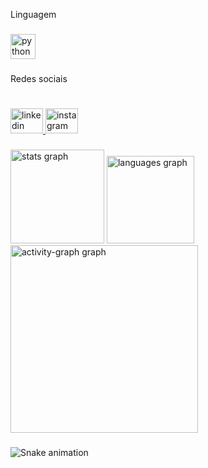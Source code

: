 <p align="left">Linguagem</p>

###

<div align="left">
  <img src="https://cdn.jsdelivr.net/gh/devicons/devicon/icons/python/python-original.svg" height="40" alt="python logo"  />
</div>

###

<p align="left">Redes sociais</p>

###

<h1 align="left"></h1>

###

<div align="left">
  <a href="https://www.linkedin.com/in/gustavo-marcondes-31588418b/" target="_blank">
    <img src="https://raw.githubusercontent.com/maurodesouza/profile-readme-generator/master/src/assets/icons/social/linkedin/default.svg" width="52" height="40" alt="linkedin logo"  />
  </a>
  <a href="https://www.instagram.com/gust__a/" target="_blank">
    <img src="https://raw.githubusercontent.com/maurodesouza/profile-readme-generator/master/src/assets/icons/social/instagram/default.svg" width="52" height="40" alt="instagram logo"  />
  </a>
</div>

###

<div align="left">
  <img src="https://github-readme-stats.vercel.app/api?username=GustaMarc&hide_title=false&hide_rank=false&show_icons=true&include_all_commits=true&count_private=true&disable_animations=false&theme=dracula&locale=en&hide_border=false&order=1" height="150" alt="stats graph"  />
  <img src="https://github-readme-stats.vercel.app/api/top-langs?username=GustaMarc&locale=pt-br&hide_title=false&layout=compact&card_width=320&langs_count=5&theme=radical&hide_border=false&order=2" height="140" alt="languages graph"  />
  <img src="https://github-readme-activity-graph.vercel.app/graph?username=GustaMarc&radius=16&theme=react&area=true&order=5" height="300" alt="activity-graph graph"  />
</div>

###

<img src="https://raw.githubusercontent.com/GustaMarc/GustaMarc/output/snake.svg" alt="Snake animation" />

###
